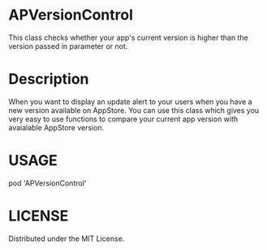 # APVersionControl
This class checks whether your app's current version is higher than the version passed in parameter or not.


# Description
When you want to display an update alert to your users when you have a new version available on AppStore. You can use this class which gives you very easy to use functions to compare your current app version with avaialable AppStore version.


# USAGE
pod 'APVersionControl'


# LICENSE
Distributed under the MIT License.

